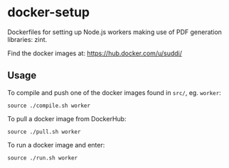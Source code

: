 # docker-setup

Dockerfiles for setting up Node.js workers making use of PDF generation libraries: zint.

Find the docker images at: https://hub.docker.com/u/suddi/

## Usage

To compile and push one of the docker images found in `src/`, eg. `worker`:

````
source ./compile.sh worker
````

To pull a docker image from DockerHub:
````
source ./pull.sh worker
````

To run a docker image and enter:
````
source ./run.sh worker
````
